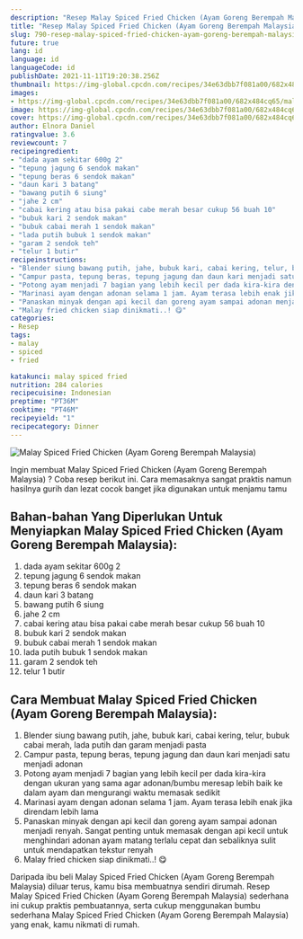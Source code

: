 ```yaml
---
description: "Resep Malay Spiced Fried Chicken (Ayam Goreng Berempah Malaysia) Anti Gagal"
title: "Resep Malay Spiced Fried Chicken (Ayam Goreng Berempah Malaysia) Anti Gagal"
slug: 790-resep-malay-spiced-fried-chicken-ayam-goreng-berempah-malaysia-anti-gagal
future: true
lang: id
language: id
languageCode: id
publishDate: 2021-11-11T19:20:38.256Z 
thumbnail: https://img-global.cpcdn.com/recipes/34e63dbb7f081a00/682x484cq65/malay-spiced-fried-chicken-ayam-goreng-berempah-malaysia-foto-resep-utama.png
images:
- https://img-global.cpcdn.com/recipes/34e63dbb7f081a00/682x484cq65/malay-spiced-fried-chicken-ayam-goreng-berempah-malaysia-foto-resep-utama.png
image: https://img-global.cpcdn.com/recipes/34e63dbb7f081a00/682x484cq65/malay-spiced-fried-chicken-ayam-goreng-berempah-malaysia-foto-resep-utama.png
cover: https://img-global.cpcdn.com/recipes/34e63dbb7f081a00/682x484cq65/malay-spiced-fried-chicken-ayam-goreng-berempah-malaysia-foto-resep-utama.png
author: Elnora Daniel
ratingvalue: 3.6
reviewcount: 7
recipeingredient:
- "dada ayam sekitar 600g 2"
- "tepung jagung 6 sendok makan"
- "tepung beras 6 sendok makan"
- "daun kari 3 batang"
- "bawang putih 6 siung"
- "jahe 2 cm"
- "cabai kering atau bisa pakai cabe merah besar cukup 56 buah 10"
- "bubuk kari 2 sendok makan"
- "bubuk cabai merah 1 sendok makan"
- "lada putih bubuk 1 sendok makan"
- "garam 2 sendok teh"
- "telur 1 butir"
recipeinstructions:
- "Blender siung bawang putih, jahe, bubuk kari, cabai kering, telur, bubuk cabai merah, lada putih dan garam menjadi pasta"
- "Campur pasta, tepung beras, tepung jagung dan daun kari menjadi satu menjadi adonan"
- "Potong ayam menjadi 7 bagian yang lebih kecil per dada kira-kira dengan ukuran yang sama agar adonan/bumbu meresap lebih baik ke dalam ayam dan mengurangi waktu memasak sedikit"
- "Marinasi ayam dengan adonan selama 1 jam. Ayam terasa lebih enak jika direndam lebih lama"
- "Panaskan minyak dengan api kecil dan goreng ayam sampai adonan menjadi renyah. Sangat penting untuk memasak dengan api kecil untuk menghindari adonan ayam matang terlalu cepat dan sebaliknya sulit untuk mendapatkan tekstur renyah"
- "Malay fried chicken siap dinikmati..! 😋"
categories:
- Resep
tags:
- malay
- spiced
- fried

katakunci: malay spiced fried 
nutrition: 284 calories
recipecuisine: Indonesian
preptime: "PT36M"
cooktime: "PT46M"
recipeyield: "1"
recipecategory: Dinner
---
```



![Malay Spiced Fried Chicken (Ayam Goreng Berempah Malaysia)](https://img-global.cpcdn.com/recipes/34e63dbb7f081a00/682x484cq65/malay-spiced-fried-chicken-ayam-goreng-berempah-malaysia-foto-resep-utama.png)

Ingin membuat Malay Spiced Fried Chicken (Ayam Goreng Berempah Malaysia) ? Coba resep berikut ini. Cara memasaknya sangat praktis namun hasilnya gurih dan lezat cocok banget jika digunakan untuk menjamu tamu

<!--inarticleads1-->

## Bahan-bahan Yang Diperlukan Untuk Menyiapkan Malay Spiced Fried Chicken (Ayam Goreng Berempah Malaysia):

1. dada ayam sekitar 600g 2
1. tepung jagung 6 sendok makan
1. tepung beras 6 sendok makan
1. daun kari 3 batang
1. bawang putih 6 siung
1. jahe 2 cm
1. cabai kering atau bisa pakai cabe merah besar cukup 56 buah 10
1. bubuk kari 2 sendok makan
1. bubuk cabai merah 1 sendok makan
1. lada putih bubuk 1 sendok makan
1. garam 2 sendok teh
1. telur 1 butir



<!--inarticleads2-->

## Cara Membuat Malay Spiced Fried Chicken (Ayam Goreng Berempah Malaysia):

1. Blender siung bawang putih, jahe, bubuk kari, cabai kering, telur, bubuk cabai merah, lada putih dan garam menjadi pasta
1. Campur pasta, tepung beras, tepung jagung dan daun kari menjadi satu menjadi adonan
1. Potong ayam menjadi 7 bagian yang lebih kecil per dada kira-kira dengan ukuran yang sama agar adonan/bumbu meresap lebih baik ke dalam ayam dan mengurangi waktu memasak sedikit
1. Marinasi ayam dengan adonan selama 1 jam. Ayam terasa lebih enak jika direndam lebih lama
1. Panaskan minyak dengan api kecil dan goreng ayam sampai adonan menjadi renyah. Sangat penting untuk memasak dengan api kecil untuk menghindari adonan ayam matang terlalu cepat dan sebaliknya sulit untuk mendapatkan tekstur renyah
1. Malay fried chicken siap dinikmati..! 😋




Daripada ibu beli  Malay Spiced Fried Chicken (Ayam Goreng Berempah Malaysia)  diluar terus, kamu  bisa membuatnya sendiri dirumah. Resep  Malay Spiced Fried Chicken (Ayam Goreng Berempah Malaysia)  sederhana ini cukup praktis pembuatannya, serta cukup menggunakan bumbu sederhana  Malay Spiced Fried Chicken (Ayam Goreng Berempah Malaysia)  yang enak, kamu nikmati di rumah.
